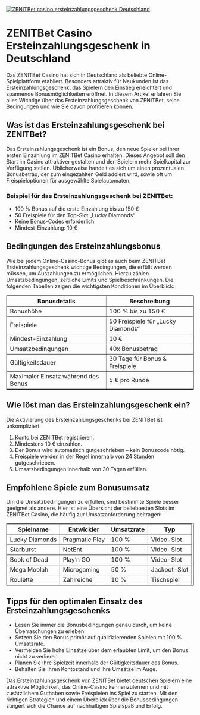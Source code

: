 [![ZENITBet casino ersteinzahlungsgeschenk Deutschland](https://123-caf.pages.dev/gitsignup.png)](https://vrmoo.ru/Bt82HjjY)

<h1>ZENITBet Casino Ersteinzahlungsgeschenk in Deutschland</h1> <p>Das ZENITBet Casino hat sich in Deutschland als beliebte Online-Spielplattform etabliert. Besonders attraktiv für Neukunden ist das Ersteinzahlungsgeschenk, das Spielern den Einstieg erleichtert und spannende Bonusmöglichkeiten eröffnet. In diesem Artikel erfahren Sie alles Wichtige über das Ersteinzahlungsgeschenk von ZENITBet, seine Bedingungen und wie Sie davon profitieren können.</p>  <h2>Was ist das Ersteinzahlungsgeschenk bei ZENITBet?</h2> <p>Das Ersteinzahlungsgeschenk ist ein Bonus, den neue Spieler bei ihrer ersten Einzahlung im ZENITBet Casino erhalten. Dieses Angebot soll den Start im Casino attraktiver gestalten und den Spielern mehr Spielkapital zur Verfügung stellen. Üblicherweise handelt es sich um einen prozentualen Bonusbetrag, der zum eingezahlten Geld addiert wird, sowie oft um Freispieloptionen für ausgewählte Spielautomaten.</p>  <h3>Beispiel für das Ersteinzahlungsgeschenk bei ZENITBet:</h3> <ul>   <li>100 % Bonus auf die erste Einzahlung bis zu 150 €</li>   <li>50 Freispiele für den Top-Slot „Lucky Diamonds“</li>   <li>Keine Bonus-Codes erforderlich</li>   <li>Mindest-Einzahlung: 10 €</li> </ul>  <h2>Bedingungen des Ersteinzahlungsbonus</h2> <p>Wie bei jedem Online-Casino-Bonus gibt es auch beim ZENITBet Ersteinzahlungsgeschenk wichtige Bedingungen, die erfüllt werden müssen, um Auszahlungen zu ermöglichen. Hierzu zählen Umsatzbedingungen, zeitliche Limits und Spielbeschränkungen. Die folgenden Tabellen zeigen die wichtigsten Konditionen im Überblick:</p>  <table border="1" cellpadding="8" cellspacing="0">   <thead>     <tr>       <th>Bonusdetails</th>       <th>Beschreibung</th>     </tr>   </thead>   <tbody>     <tr>       <td>Bonushöhe</td>       <td>100 % bis zu 150 €</td>     </tr>     <tr>       <td>Freispiele</td>       <td>50 Freispiele für „Lucky Diamonds“</td>     </tr>     <tr>       <td>Mindest-Einzahlung</td>       <td>10 €</td>     </tr>     <tr>       <td>Umsatzbedingungen</td>       <td>40x Bonusbetrag</td>     </tr>     <tr>       <td>Gültigkeitsdauer</td>       <td>30 Tage für Bonus & Freispiele</td>     </tr>     <tr>       <td>Maximaler Einsatz während des Bonus</td>       <td>5 € pro Runde</td>     </tr>   </tbody> </table>  <h2>Wie löst man das Ersteinzahlungsgeschenk ein?</h2> <p>Die Aktivierung des Ersteinzahlungsgeschenks bei ZENITBet ist unkompliziert:</p> <ol>   <li>Konto bei ZENITBet registrieren.</li>   <li>Mindestens 10 € einzahlen.</li>   <li>Der Bonus wird automatisch gutgeschrieben – kein Bonuscode nötig.</li>   <li>Freispiele werden in der Regel innerhalb von 24 Stunden gutgeschrieben.</li>   <li>Umsatzbedingungen innerhalb von 30 Tagen erfüllen.</li> </ol>  <h2>Empfohlene Spiele zum Bonusumsatz</h2> <p>Um die Umsatzbedingungen zu erfüllen, sind bestimmte Spiele besser geeignet als andere. Hier ist eine Übersicht der beliebtesten Slots im ZENITBet Casino, die häufig zur Umsatzanforderung beitragen:</p>  <table border="1" cellpadding="8" cellspacing="0">   <thead>     <tr>       <th>Spielname</th>       <th>Entwickler</th>       <th>Umsatzrate</th>       <th>Typ</th>     </tr>   </thead>   <tbody>     <tr>       <td>Lucky Diamonds</td>       <td>Pragmatic Play</td>       <td>100 %</td>       <td>Video-Slot</td>     </tr>     <tr>       <td>Starburst</td>       <td>NetEnt</td>       <td>100 %</td>       <td>Video-Slot</td>     </tr>     <tr>       <td>Book of Dead</td>       <td>Play’n GO</td>       <td>100 %</td>       <td>Video-Slot</td>     </tr>     <tr>       <td>Mega Moolah</td>       <td>Microgaming</td>       <td>50 %</td>       <td>Jackpot-Slot</td>     </tr>     <tr>       <td>Roulette</td>       <td>Zahlreiche</td>       <td>10 %</td>       <td>Tischspiel</td>     </tr>   </tbody> </table>  <h2>Tipps für den optimalen Einsatz des Ersteinzahlungsgeschenks</h2> <ul>   <li>Lesen Sie immer die Bonusbedingungen genau durch, um keine Überraschungen zu erleben.</li>   <li>Setzen Sie den Bonus primär auf qualifizierenden Spielen mit 100 % Umsatzrate.</li>   <li>Vermeiden Sie hohe Einsätze über dem erlaubten Limit, um den Bonus nicht zu verlieren.</li>   <li>Planen Sie Ihre Spielzeit innerhalb der Gültigkeitsdauer des Bonus.</li>   <li>Behalten Sie Ihren Kontostand und Ihre Umsätze im Auge.</li> </ul>  <p>Das Ersteinzahlungsgeschenk von ZENITBet bietet deutschen Spielern eine attraktive Möglichkeit, das Online-Casino kennenzulernen und mit zusätzlichem Guthaben sowie Freispielen ins Spiel zu starten. Mit den richtigen Strategien und einem Überblick über die Bonusbedingungen steigert sich die Chance auf nachhaltigen Spielspaß und Erfolg.</p>